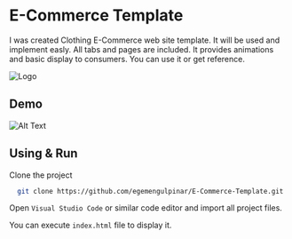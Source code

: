# E-Commerce Template
I was created Clothing E-Commerce web site template. It will be used and implement easly. All tabs and pages are included.
It provides animations and basic display to consumers. You can use it or get reference.



![Logo](https://www.linkpicture.com/q/screenshot_ecommerce.png)





## Demo



![Alt Text](https://media.giphy.com/media/UMjfSRTpU5XSYp6FnD/giphy.gif?cid=790b7611b2e5c6aaf34752aeb223b97525a071ca1b8db785&rid=giphy.gif&ct=g)
  
## Using & Run 

Clone the project

```bash
  git clone https://github.com/egemengulpinar/E-Commerce-Template.git
```


Open `Visual Studio Code` or similar code editor  and import all project files.

You can execute `index.html` file to display it.










